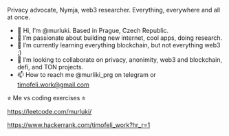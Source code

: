 Privacy advocate, Nymja, web3 researcher.
Everything, everywhere and all at once. 

- 👋 Hi, I’m @murluki. Based in Prague, Czech Republic. 
- 👀 I’m passionate about building new internet, cool apps, doing research.
- 🌱 I’m currently learning everything blockchain, but not everything web3 ;)
- 💞️ I’m looking to collaborate on privacy, anonimity, web3 and blockchain, defi, and TON projects. 
- 📫 How to reach me @murliki_prg on telegram or timofeli.work@gmail.com

⭐︎ Me vs coding exercises ⭐︎ 

https://leetcode.com/murluki/ 

https://www.hackerrank.com/timofeli_work?hr_r=1


